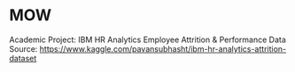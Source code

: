 # MOW
Academic Project: IBM HR Analytics Employee Attrition &amp; Performance
Data Source: https://www.kaggle.com/pavansubhasht/ibm-hr-analytics-attrition-dataset
